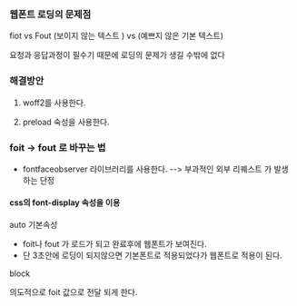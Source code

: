 ### 웹폰트 로딩의 문제점

fiot vs Fout 
(보이지 않는 텍스트 )   vs    (예쁘지 않은 기본 텍스트)

요청과 응답과정이 필수기 때문에 로딩의 문제가 생길 수밖에 없다 


### 해결방안

1. woff2를 사용한다. 

2. preload 숙성을 사용한다. 

<link rel="preload" href="../NanumSquareR.woff2" as="font" type="font/woff2" crossorigin>



### foit -> fout 로 바꾸는 법

- fontfaceobserver 라이브러리를 사용한다. --> 부과적인 외부 리퀘스트 가 발생하는 단정


#### css의 font-display 속성을 이용

auto 기본속성 

- foit나 fout 가 로드가 되고 완료후에 웹폰트가 보여진다. 
- 단 3초안에 로딩이 되지않으면 기본폰트로 적용되었다가 웹폰트로 적용이 된다.


block 

의도적으로 foit 값으로 전달 되게 한다. 



